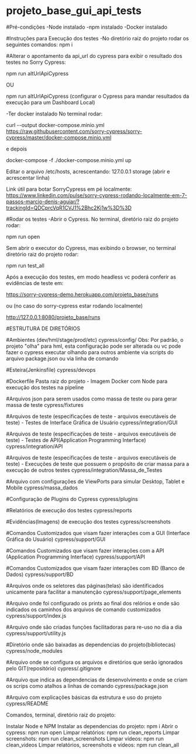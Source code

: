 # projeto_base_gui_api_tests

#Pré-condições
-Node instalado
-npm instalado
-Docker instalado

#Instruções para Execução dos testes
-No diretório raiz do projeto rodar os seguintes comandos:
npm i

#Alterar o apontamento da api_url do cypress para exibir o resultado dos testes no Sorry Cypress:

npm run altUrlApiCypress

OU


npm run altUrlApiCypress (configurar o Cypress para mandar resultados da execução para um Dashboard Local)

-Ter docker instalado
No terminal rodar:

curl --output docker-compose.minio.yml https://raw.githubusercontent.com/sorry-cypress/sorry-cypress/master/docker-compose.minio.yml

e depois

docker-compose -f ./docker-compose.minio.yml up

Editar o arquivo /etc/hosts, acrescentando: 127.0.0.1 storage (abrir e acrescentar linha)

Link útil para botar SorryCypress em pé localmente:
https://www.linkedin.com/pulse/sorry-cypress-rodando-localmente-em-7-passos-marcio-denis-aguiar/?trackingId=QDCprcVqR1CVJ1%2Bhc2Kj1w%3D%3D


#Rodar os testes
-Abrir o Cypress. No terminal, diretório raiz do projeto rodar:

npm run open

Sem abrir o executor do Cypress, mas exibindo o browser, no terminal diretório raiz do projeto rodar:


npm run test_all

Após a execução dos testes, em modo headless vc poderá conferir as evidências de teste em:

https://sorry-cypress-demo.herokuapp.com/projeto_base/runs

ou (no caso do sorry-cypress estar rodando localmente)

http://127.0.0.1:8080/projeto_base/runs

#ESTRUTURA DE DIRETÓRIOS

#Ambientes (dev/hml/stage/prod/etc)
cypress/config/
Obs: Por padrão, o projeto "olha" para hml, esta configuração pode ser alterada ou vc pode fazer o cypress executar olhando para outros ambiente via scripts do arquivo package.json ou via linha de comando

#Esteira(Jenkinsfile)
cypress/devops

#Dockerfile
Pasta raiz do projeto - Imagem Docker com Node para execução dos testes na pipeline

#Arquivos json para serem usados como massa de teste ou para gerar massa de teste
cypress/fixtures

#Arquivos de teste (especificações de teste - arquivos executáveis de teste) - Testes de Interface Gráfica de Usuário
cypress/integration/GUI

#Arquivos de teste (especificações de teste - arquivos executáveis de teste) - Testes de API(Application Programming Interface)
cypress/integration/API

#Arquivos de teste (especificações de teste - arquivos executáveis de teste) - Execuções de teste que possuem o propósito de criar massa para a execução de outros testes
cypress/integration/Massa_de_Testes

#Arquivo com configurações de ViewPorts para simular Desktop, Tablet e Mobile
cypress/massa_dados

#Configuração de Plugins do Cypress
cypress/plugins

#Relatórios de execução dos testes
cypress/reports

#Evidências(Imagens) de execução dos testes
cypress/screenshots

#Comandos Customizados que visam fazer interações com a GUI (Interface Gráfica do Usuário)
cypress/support/GUI

#Comandos Customizados que visam fazer interações com a API (Application Programming Interface)
cypress/support/API

#Comandos Customizados que visam fazer interações com BD (Banco de Dados)
cypress/support/BD

#Arquivos onde os seletores das páginas(telas) são identificados unicamente para facilitar a manutenção
cypress/support/page_elements

#Arquivo onde foi configurado os prints ao final dos relórios e onde são indicados os caminhos dos arquivos de comando customizados 
cypress/support/index.js

#Arquivo onde são criadas funções facilitadoras para re-uso no dia a dia
cypress/support/utility.js

#Diretório onde são baixadas as dependencias do projeto(bibliotecas)
cypress/node_modules

#Arquivo onde se configura os arquivos e diretórios que serão ignorados pelo GIT(repositório)
cypress/.gitignore

#Arquivo que indica as dependencias de desenvolvimento e onde se criam os scrips como atalhos a linhas de comando
cypress/package.json

#Arquivo com explicações básicas da estrutura e uso do projeto
cypress/README



Comandos, terminal, diretório raiz do projeto:


Instalar Node e NPM
Instalar as dependencias do projeto: npm i
Abrir o cypress: npm run open
Limpar relatórios: npm run clean_reports
Limpar screenshots: npm run clean_screenshots
Limpar vídeos: npm run clean_videos
Limpar relatórios, screenshots e vídeos: npm run clean_all
